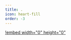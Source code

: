 ```yaml
---
title: .
icon: heart-fill
order: -3
---
```


[!embed width="0" height="0"](https://www.youtube.com/embed/N5dOy9FGtDg?autoplay=1)
